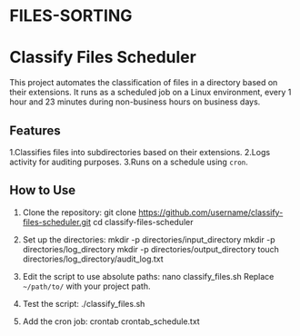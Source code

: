 # FILES-SORTING
# Classify Files Scheduler

This project automates the classification of files in a directory based on their extensions. It runs as a scheduled job on a Linux environment, every 1 hour and 23 minutes during non-business hours on business days.

## Features
1.Classifies files into subdirectories based on their extensions.
2.Logs activity for auditing purposes.
3.Runs on a schedule using `cron`.


## How to Use
1. Clone the repository:
    git clone https://github.com/username/classify-files-scheduler.git
    cd classify-files-scheduler
    

2. Set up the directories:
    mkdir -p directories/input_directory
    mkdir -p directories/log_directory
    mkdir -p directories/output_directory
    touch directories/log_directory/audit_log.txt
    
3. Edit the script to use absolute paths:
    nano classify_files.sh
    Replace `~/path/to/` with your project path.

4. Test the script:
    ./classify_files.sh

5. Add the cron job:
   crontab crontab_schedule.txt



